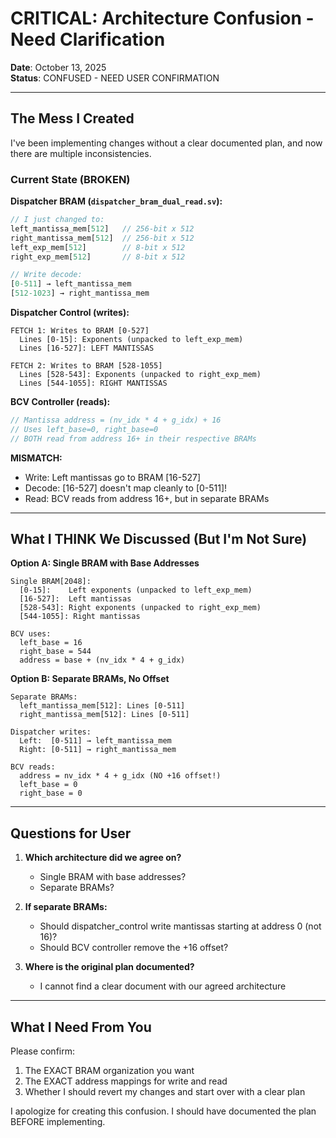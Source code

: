 # CRITICAL: Architecture Confusion - Need Clarification

**Date**: October 13, 2025  
**Status**: CONFUSED - NEED USER CONFIRMATION

---

## The Mess I Created

I've been implementing changes without a clear documented plan, and now there are multiple inconsistencies.

### Current State (BROKEN)

**Dispatcher BRAM (`dispatcher_bram_dual_read.sv`):**
```systemverilog
// I just changed to:
left_mantissa_mem[512]   // 256-bit x 512
right_mantissa_mem[512]  // 256-bit x 512
left_exp_mem[512]        // 8-bit x 512
right_exp_mem[512]       // 8-bit x 512

// Write decode:
[0-511] → left_mantissa_mem
[512-1023] → right_mantissa_mem
```

**Dispatcher Control (writes):**
```
FETCH 1: Writes to BRAM [0-527]
  Lines [0-15]: Exponents (unpacked to left_exp_mem)
  Lines [16-527]: LEFT MANTISSAS

FETCH 2: Writes to BRAM [528-1055]
  Lines [528-543]: Exponents (unpacked to right_exp_mem)
  Lines [544-1055]: RIGHT MANTISSAS
```

**BCV Controller (reads):**
```systemverilog
// Mantissa address = (nv_idx * 4 + g_idx) + 16
// Uses left_base=0, right_base=0
// BOTH read from address 16+ in their respective BRAMs
```

**MISMATCH:**
- Write: Left mantissas go to BRAM [16-527]
- Decode: [16-527] doesn't map cleanly to [0-511]!
- Read: BCV reads from address 16+, but in separate BRAMs

---

## What I THINK We Discussed (But I'm Not Sure)

**Option A: Single BRAM with Base Addresses**
```
Single BRAM[2048]:
  [0-15]:    Left exponents (unpacked to left_exp_mem)
  [16-527]:  Left mantissas  
  [528-543]: Right exponents (unpacked to right_exp_mem)
  [544-1055]: Right mantissas

BCV uses:
  left_base = 16
  right_base = 544
  address = base + (nv_idx * 4 + g_idx)
```

**Option B: Separate BRAMs, No Offset**
```
Separate BRAMs:
  left_mantissa_mem[512]: Lines [0-511]
  right_mantissa_mem[512]: Lines [0-511]

Dispatcher writes:
  Left:  [0-511] → left_mantissa_mem
  Right: [0-511] → right_mantissa_mem

BCV reads:
  address = nv_idx * 4 + g_idx (NO +16 offset!)
  left_base = 0
  right_base = 0
```

---

## Questions for User

1. **Which architecture did we agree on?**
   - Single BRAM with base addresses?
   - Separate BRAMs?

2. **If separate BRAMs:**
   - Should dispatcher_control write mantissas starting at address 0 (not 16)?
   - Should BCV controller remove the +16 offset?

3. **Where is the original plan documented?**
   - I cannot find a clear document with our agreed architecture

---

## What I Need From You

Please confirm:
1. The EXACT BRAM organization you want
2. The EXACT address mappings for write and read
3. Whether I should revert my changes and start over with a clear plan

I apologize for creating this confusion. I should have documented the plan BEFORE implementing.


